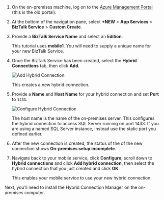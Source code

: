 
1. On the on-premises machine, log on to the [Azure Management Portal](http://manager.windowsazure.com) (this is the old portal).
2. At the bottom of the navigation pane, select **+NEW** > **App Services** > **BizTalk Service** > **Custom Create**.
3. Provide a **BizTalk Service Name** and select an **Edition**. 
   
    This tutorial uses **mobile1**. You will need to supply a unique name for your new BizTalk Service.
4. Once the BizTalk Service has been created, select the **Hybrid Connections** tab, then click **Add**.
   
    ![Add Hybrid Connection](./media/hybrid-connections-create-new/3.png)
   
    This creates a new hybrid connection.
5. Provide a **Name** and **Host Name** for your hybrid connection and set **Port** to `1433`. 
   
    ![Configure Hybrid Connection](./media/hybrid-connections-create-new/4.png)
   
    The host name is the name of the on-premises server. This configures the hybrid connection to access SQL Server running on port 1433. If you are using a named SQL Server instance, instead use the static port you defined earlier.
6. After the new connection is created, the status of the of the new connection shows **On-premises setup incomplete**.
7. Navigate back to your mobile service, click **Configure**, scroll down to **Hybrid connections** and click **Add hybrid connection**, then select the hybrid connection that you just created and click **OK**.
   
    This enables your mobile service to use your new hybrid connection.

Next, you'll need to install the Hybrid Connection Manager on the on-premises computer.


